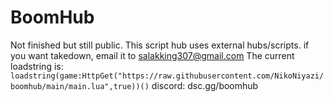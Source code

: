 # BoomHub
Not finished but still public.
This script hub uses external hubs/scripts. if you want takedown, email it to salakking307@gmail.com
The current loadstring is:
`loadstring(game:HttpGet("https://raw.githubusercontent.com/NikoNiyazi/boomhub/main/main.lua",true))()`
discord: dsc.gg/boomhub
